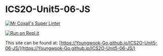 # ICS2O-Unit5-06-JS

[![Mr Coxall's Super Linter](https://github.com/Youngwook-Go/ICS2O-Unit5-06-JS/workflows/Mr%20Coxall's%20Super%20Linter/badge.svg)](https://github.com/Youngwook-Go/ICS2O-Unit5-06-JS/actions)

[![Run on Repl.it](https://repl.it/badge/github/Youngwook-Go/ICS2O-Unit5-06-JS)](https://repl.it/github/mr-coxall/ICS2O-Unit5-06-JS)

This site can be found at: [https://Youngwook-Go.github.io/ICS2O-Unit5-06-JS/](https://Youngwook-Go.github.io/ICS2O-Unit5-06-JS/)
